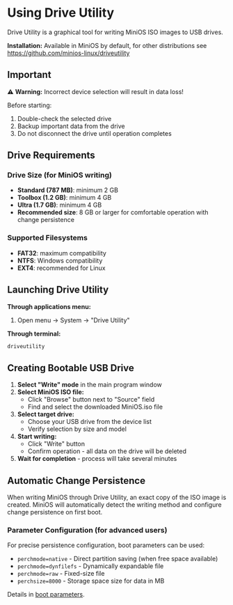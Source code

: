 # Using Drive Utility

Drive Utility is a graphical tool for writing MiniOS ISO images to USB drives.

**Installation:** Available in MiniOS by default, for other distributions see https://github.com/minios-linux/driveutility


## Important

⚠️ **Warning:** Incorrect device selection will result in data loss!

Before starting:
1. Double-check the selected drive
2. Backup important data from the drive
3. Do not disconnect the drive until operation completes


## Drive Requirements

### Drive Size (for MiniOS writing)
- **Standard (787 MB)**: minimum 2 GB
- **Toolbox (1.2 GB)**: minimum 4 GB  
- **Ultra (1.7 GB)**: minimum 4 GB
- **Recommended size**: 8 GB or larger for comfortable operation with change persistence

### Supported Filesystems
- **FAT32**: maximum compatibility
- **NTFS**: Windows compatibility  
- **EXT4**: recommended for Linux

## Launching Drive Utility

**Through applications menu:**
1. Open menu → System → "Drive Utility"

**Through terminal:**
```bash
driveutility
```

## Creating Bootable USB Drive

1. **Select "Write" mode** in the main program window
2. **Select MiniOS ISO file:**
   - Click "Browse" button next to "Source" field
   - Find and select the downloaded MiniOS.iso file
3. **Select target drive:**
   - Choose your USB drive from the device list
   - Verify selection by size and model
4. **Start writing:**
   - Click "Write" button
   - Confirm operation - all data on the drive will be deleted
5. **Wait for completion** - process will take several minutes

## Automatic Change Persistence

When writing MiniOS through Drive Utility, an exact copy of the ISO image is created. MiniOS will automatically detect the writing method and configure change persistence on first boot.

### Parameter Configuration (for advanced users)

For precise persistence configuration, boot parameters can be used:

- `perchmode=native` - Direct partition saving (when free space available)
- `perchmode=dynfilefs` - Dynamically expandable file
- `perchmode=raw` - Fixed-size file
- `perchsize=8000` - Storage space size for data in MB

Details in [boot parameters](Boot-Parameters.md).
